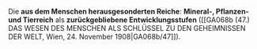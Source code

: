 
Die **aus dem Menschen herausgesonderten Reiche**: **Mineral-, Pflanzen- und Tierreich** als **zurückgebliebene Entwicklungsstufen** ([[GA068b (47.) DAS WESEN DES MENSCHEN ALS SCHLÜSSEL ZU DEN GEHEIMNISSEN DER WELT, Wien, 24. November 1908|GA068b/47]]).
